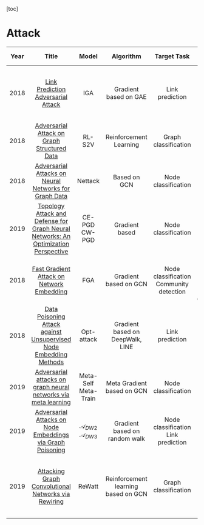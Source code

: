 [toc]
# Attack
|Year|Title|Model|Algorithm|Target Task|Target Model|Baseline|Evaluation Metric|Dataset|Venue|Code|
|:-:|:-:|:-:|:-:|:-:|:-:|:-:|:-:|:-:|:-:|:-:|
|2018|[Link Prediction Adversarial Attack](https://arxiv.org/abs/1810.01110)|IGA|Gradient based on GAE|Link prediction|GAE<br>DeepWalk<br>node2vec<br>CN<br>RA<br>Katz<br>LRW|RAN<br>DICE<br>GA|ASR(+)<br>AML(-)|NS<br>Yeast<br>FaceBook|Arxiv|None
|2018|[Adversarial Attack on Graph Structured Data](https://arxiv.org/abs/1806.02371)|RL-S2V|Reinforcement Learning|Graph classification|GCN|Random Sampling|Accuracy(-)|Citeseer<br>Cora<br>Pubmed<br>Finance|ICML|[Link](https://github.com/Hanjun-Dai/graph_adversarial_attack)
|2018|[Adversarial Attacks on Neural Networks for Graph Data](https://arxiv.org/abs/1805.07984)|Nettack|Based on GCN|Node classification|GCN<br>CLN<br>DeepWalk|Rnd<br>FGSM|Classification margin(-)<br>Accuracy(-)|Cora-ML<br>CiteSeer<br>PolBlogs|SIGKDD|[Link](https://github.com/danielzuegner/nettack)|
|2019|[Topology Attack and Defense for Graph Neural Networks: An Optimization Perspective](https://arxiv.org/abs/1906.04214)|CE-PGD<br>CW-PGD|Gradient based|Node classification|GCN|DICE<br>Meta-Self attack<br>Greedy attack|Misclassification rate(+)|Cora<br>Citeseer|IJCAI|None|
|2018|[Fast Gradient Attack on Network Embedding](https://arxiv.org/abs/1809.02797)|FGA|Gradient based on GCN|Node classification<br>Community detection|GCN<br>GraRep<br>DeepWalk<br>Node2vec<br>LINE<br>GraphGAN|RA<br>DICE<br>NETTACK|ASR(+)<br>AML(-)|Cora<br>CiteSeer<br>PolBlogs|Arxiv|None|
|2018|[Data Poisoning Attack against Unsupervised Node Embedding Methods](https://arxiv.org/abs/1810.12881)|Opt-attack|Gradient based on DeepWalk,  LINE|Link prediction|DeepWalk<br>LINE<br>Node2vec<br>SC<br>GAE|RA<br>PageRank<br>Degree sum<br>Shortest path|Similarity score increase/decrease(+)<br>AP(-)|Facebook<br>Cora<BR>Citeseer|Arxiv|None|
|2019|[Adversarial attacks on graph neural networks via meta learning](https://arxiv.org/abs/1902.08412)|Meta-Self<br>Meta-Train|Meta Gradient based on GCN|Node classification|GCN<br>CLN<br>DeepWalk|DICE<br>NETTACK<br>First-order|Misclassification rate(+)|Cora<br>CiteSeer<br>PolBlogs|ICLR|[Link](https://www.kdd.in.tum.de/research/gnn-meta-attack/)|
|2019|[Adversarial Attacks on Node Embeddings via Graph Poisoning](https://arxiv.org/abs/1809.01093)|$\mathcal{A}_{DW2}$<br>$\mathcal{A}_{DW3}$|Gradient based on random walk|Node classification<br>Link prediction|DeepWalk|$\mathcal{B}_{rnd}$<br>$\mathcal{B}_{eig}$<br>$\mathcal{B}_{deg}$|Change in F1 score(+)<br>Classification margin(-)<br>|Cora<br>Citeseer<br>PolBlogs|ICML|[Link](https://www.kdd.in.tum.de/research/node_embedding_attack/)
|2019|[Attacking Graph Convolutional Networks via Rewiring](https://arxiv.org/abs/1906.03750)|ReWatt|Reinforcement learning based on GCN|Graph classification|GCN|RL-S2V<br>Random<br>Random-S|Success rate(+)|REDDIT-MULTI-12K<br>REDDIT-MULTI-5K<br>IMDB-MULTI|Arxiv|None|




